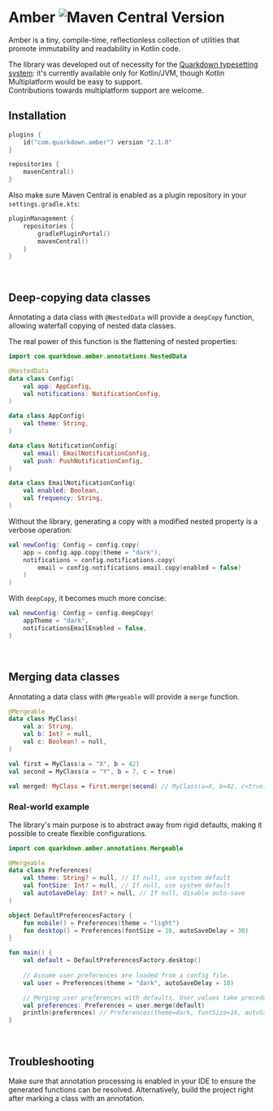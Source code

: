 # Amber ![Maven Central Version](https://img.shields.io/maven-central/v/com.quarkdown.amber/com.quarkdown.amber.gradle.plugin?color=orange)

Amber is a tiny, compile-time, reflectionless collection of utilities that promote immutability and readability in Kotlin code.

The library was developed out of necessity for the [Quarkdown typesetting system](https://github.com/iamgio/quarkdown):
it's currently available only for Kotlin/JVM, though Kotlin Multiplatform would be easy to support.  
Contributions towards multiplatform support are welcome.

## Installation

```kotlin
plugins {
    id("com.quarkdown.amber") version "2.1.0"
}

repositories {
    mavenCentral()
}
```

Also make sure Maven Central is enabled as a plugin repository in your `settings.gradle.kts`:

```kotlin
pluginManagement {
    repositories {
        gradlePluginPortal()
        mavenCentral()
    }
}
```

&nbsp;

## Deep-copying data classes

Annotating a data class with `@NestedData` will provide a `deepCopy` function, allowing waterfall copying of nested data classes.

The real power of this function is the flattening of nested properties:

```kotlin
import com.quarkdown.amber.annotations.NestedData

@NestedData
data class Config(
    val app: AppConfig,
    val notifications: NotificationConfig,
)

data class AppConfig(
    val theme: String,
)

data class NotificationConfig(
    val email: EmailNotificationConfig,
    val push: PushNotificationConfig,
)

data class EmailNotificationConfig(
    val enabled: Boolean,
    val frequency: String,
)
```

Without the library, generating a copy with a modified nested property is a verbose operation:

```kotlin
val newConfig: Config = config.copy(
    app = config.app.copy(theme = "dark"),
    notifications = config.notifications.copy(
        email = config.notifications.email.copy(enabled = false)
    )
)
```

With `deepCopy`, it becomes much more concise:

```kotlin
val newConfig: Config = config.deepCopy(
    appTheme = "dark",
    notificationsEmailEnabled = false,
)
```

&nbsp;

## Merging data classes

Annotating a data class with `@Mergeable` will provide a `merge` function.

```kotlin
@Mergeable
data class MyClass(
    val a: String,
    val b: Int? = null,
    val c: Boolean? = null,
)

val first = MyClass(a = "X", b = 42)
val second = MyClass(a = "Y", b = 7, c = true)

val merged: MyClass = first.merge(second) // MyClass(a=X, b=42, c=true)
```

### Real-world example

The library's main purpose is to abstract away from rigid defaults, making it possible to create flexible configurations.

```kotlin
import com.quarkdown.amber.annotations.Mergeable

@Mergeable
data class Preferences(
    val theme: String? = null, // If null, use system default
    val fontSize: Int? = null, // If null, use system default
    val autoSaveDelay: Int? = null, // If null, disable auto-save
)

object DefaultPreferencesFactory {
    fun mobile() = Preferences(theme = "light")
    fun desktop() = Preferences(fontSize = 16, autoSaveDelay = 30)
}

fun main() {
    val default = DefaultPreferencesFactory.desktop()
  
    // Assume user preferences are loaded from a config file.
    val user = Preferences(theme = "dark", autoSaveDelay = 10)

    // Merging user preferences with defaults. User values take precedence.
    val preferences: Preferences = user.merge(default)
    println(preferences) // Preferences(theme=dark, fontSize=16, autoSaveDelay=10)
}
```

&nbsp;

## Troubleshooting

Make sure that annotation processing is enabled in your IDE to ensure the generated functions can be resolved. 
Alternatively, build the project right after marking a class with an annotation.
